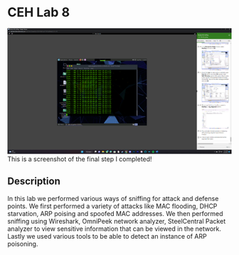 <h1>CEH Lab 8</h1>


![Image Alt](https://github.com/DannyRRios/CEH-Lab-8/blob/6a4bcfb930969a3d8964e901bd39d7596732676c/Lab8-1.png)
This is a screenshot of the final step I completed! 

<h2>Description</h2>
In this lab we performed various ways of sniffing for attack and defense points. We first performed a variety of attacks like MAC flooding, DHCP starvation, ARP poising and spoofed MAC addresses. We then performed sniffing using Wireshark, OmniPeek network analyzer, SteelCentral Packet analyzer to view sensitive information that can be viewed in the network. Lastly we used various tools to be able to detect an instance of ARP poisoning.
<br />

